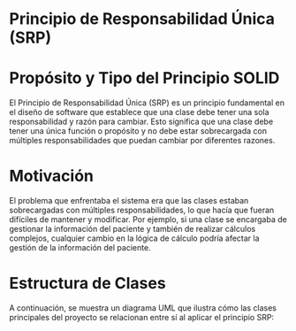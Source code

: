 # **Principio de Responsabilidad Única (SRP)**

# **Propósito y Tipo del Principio SOLID**

El Principio de Responsabilidad Única (SRP) es un principio fundamental en el diseño de software que establece que una clase debe tener una sola responsabilidad y razón para cambiar. Esto significa que una clase debe tener una única función o propósito y no debe estar sobrecargada con múltiples responsabilidades que puedan cambiar por diferentes razones.

# **Motivación**

El problema que enfrentaba el sistema era que las clases estaban sobrecargadas con múltiples responsabilidades, lo que hacía que fueran difíciles de mantener y modificar. Por ejemplo, si una clase se encargaba de gestionar la información del paciente y también de realizar cálculos complejos, cualquier cambio en la lógica de cálculo podría afectar la gestión de la información del paciente.

# **Estructura de Clases**

A continuación, se muestra un diagrama UML que ilustra cómo las clases principales del proyecto se relacionan entre sí al aplicar el principio SRP:



